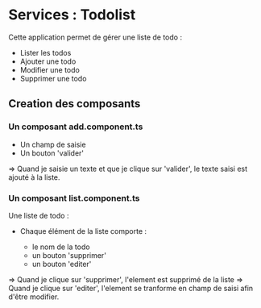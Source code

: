 # Services : Todolist

Cette application permet de gérer une liste de todo :

- Lister les todos
- Ajouter une todo
- Modifier une todo
- Supprimer une todo

## Creation des composants

### Un composant add.component.ts

* Un champ de saisie
* Un bouton 'valider' 

=> Quand je saisie un texte et que je clique sur 'valider', le texte saisi est ajouté à la liste.

### Un composant list.component.ts

Une liste de todo :

  * Chaque élément de la liste comporte :

    - le nom de la todo
    - un bouton 'supprimer'
    - un bouton 'editer'

=> Quand je clique sur 'supprimer', l'element est supprimé de la liste
=> Quand je clique sur 'editer', l'element se tranforme en champ de saisi afin d'être modifier.



